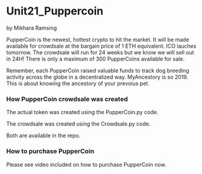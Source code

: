 # Unit21_Puppercoin
by Mikhara Ramsing

PupperCoin is the newest, hottest crypto to hit the market. It will be made available for crowdsale at the bargain price of 1 ETH equivalent. ICO lauches tomorrow. The crowdsale will run for 24 weeks but we know we will sell out in 24H! There is only a maximum of 300 PupperCoins available for sale.

Remember, each PupperCoin raised valuable funds to track dog breeding activity across the globe in a decentralized way. MyAncestory is so 2019. This is about knowing the ancestory of your prevoius pet.


### How PupperCoin crowdsale was created
The actual token was created using the PupperCoin.py code.

The crowdsale was created using the Crowdsale.py code.

Both are available in the repo.


### How to purchase PupperCoin

Please see video included on how to purchase PupperCoin now.
